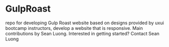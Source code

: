 # GulpRoast
repo for developing Gulp Roast website
based on designs provided by uxui bootcamp instructors, develop a website that is responsive.
Main contributions by Sean Luong. Interested in getting started? Contact Sean Luong
